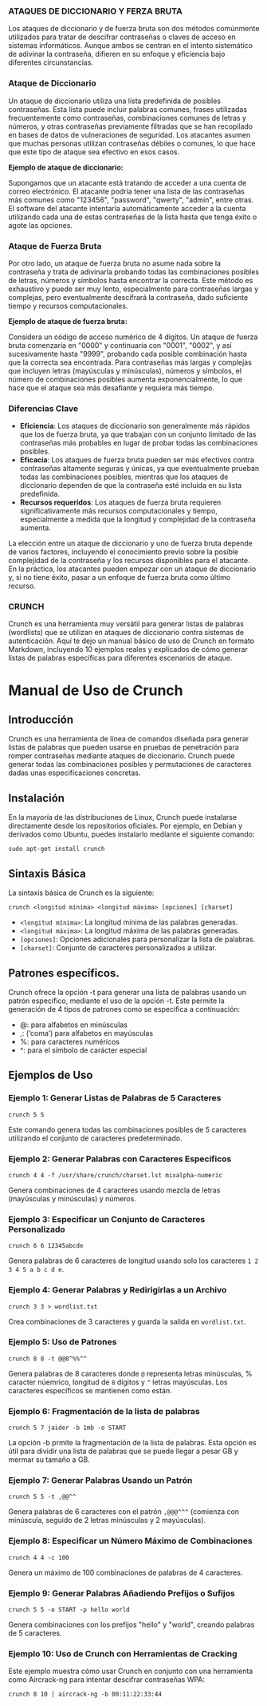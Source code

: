 ###                                                          ATAQUES DE DICCIONARIO Y FERZA BRUTA

Los ataques de diccionario y de fuerza bruta son dos métodos comúnmente utilizados para tratar de descifrar contraseñas o claves de acceso en sistemas informáticos. Aunque ambos se centran en el intento sistemático de adivinar la contraseña, difieren en su enfoque y eficiencia bajo diferentes circunstancias.

### Ataque de Diccionario

Un ataque de diccionario utiliza una lista predefinida de posibles contraseñas. Esta lista puede incluir palabras comunes, frases utilizadas frecuentemente como contraseñas, combinaciones comunes de letras y números, y otras contraseñas previamente filtradas que se han recopilado en bases de datos de vulneraciones de seguridad. Los atacantes asumen que muchas personas utilizan contraseñas débiles o comunes, lo que hace que este tipo de ataque sea efectivo en esos casos.

**Ejemplo de ataque de diccionario:**

Supongamos que un atacante está tratando de acceder a una cuenta de correo electrónico. El atacante podría tener una lista de las contraseñas más comunes como "123456", "password", "qwerty", "admin", entre otras. El software del atacante intentaría automáticamente acceder a la cuenta utilizando cada una de estas contraseñas de la lista hasta que tenga éxito o agote las opciones.

### Ataque de Fuerza Bruta

Por otro lado, un ataque de fuerza bruta no asume nada sobre la contraseña y trata de adivinarla probando todas las combinaciones posibles de letras, números y símbolos hasta encontrar la correcta. Este método es exhaustivo y puede ser muy lento, especialmente para contraseñas largas y complejas, pero eventualmente descifrará la contraseña, dado suficiente tiempo y recursos computacionales.

**Ejemplo de ataque de fuerza bruta:**

Considera un código de acceso numérico de 4 dígitos. Un ataque de fuerza bruta comenzaría en "0000" y continuaría con "0001", "0002", y así sucesivamente hasta "9999", probando cada posible combinación hasta que la correcta sea encontrada. Para contraseñas más largas y complejas que incluyen letras (mayúsculas y minúsculas), números y símbolos, el número de combinaciones posibles aumenta exponencialmente, lo que hace que el ataque sea más desafiante y requiera más tiempo.

### Diferencias Clave

- **Eficiencia**: Los ataques de diccionario son generalmente más rápidos que los de fuerza bruta, ya que trabajan con un conjunto limitado de las contraseñas más probables en lugar de probar todas las combinaciones posibles.
- **Eficacia**: Los ataques de fuerza bruta pueden ser más efectivos contra contraseñas altamente seguras y únicas, ya que eventualmente prueban todas las combinaciones posibles, mientras que los ataques de diccionario dependen de que la contraseña esté incluida en su lista predefinida.
- **Recursos requeridos**: Los ataques de fuerza bruta requieren significativamente más recursos computacionales y tiempo, especialmente a medida que la longitud y complejidad de la contraseña aumenta.

La elección entre un ataque de diccionario y uno de fuerza bruta depende de varios factores, incluyendo el conocimiento previo sobre la posible complejidad de la contraseña y los recursos disponibles para el atacante. En la práctica, los atacantes pueden empezar con un ataque de diccionario y, si no tiene éxito, pasar a un enfoque de fuerza bruta como último recurso.


### CRUNCH

Crunch es una herramienta muy versátil para generar listas de palabras (wordlists) que se utilizan en ataques de diccionario contra sistemas de autenticación. Aquí te dejo un manual básico de uso de Crunch en formato Markdown, incluyendo 10 ejemplos reales y explicados de cómo generar listas de palabras específicas para diferentes escenarios de ataque.

# Manual de Uso de Crunch

## Introducción

Crunch es una herramienta de línea de comandos diseñada para generar listas de palabras que pueden usarse en pruebas de penetración para romper contraseñas mediante ataques de diccionario. Crunch puede generar todas las combinaciones posibles y permutaciones de caracteres dadas unas especificaciones concretas.

## Instalación

En la mayoría de las distribuciones de Linux, Crunch puede instalarse directamente desde los repositorios oficiales. Por ejemplo, en Debian y derivados como Ubuntu, puedes instalarlo mediante el siguiente comando:

```
sudo apt-get install crunch
```

## Sintaxis Básica

La sintaxis básica de Crunch es la siguiente:

```
crunch <longitud mínima> <longitud máxima> [opciones] [charset]
```

- `<longitud mínima>`: La longitud mínima de las palabras generadas.
- `<longitud máxima>`: La longitud máxima de las palabras generadas.
- `[opciones]`: Opciones adicionales para personalizar la lista de palabras.
- `[charset]`: Conjunto de caracteres personalizados a utilizar.

## Patrones específicos.
Crunch ofrece la opción -t para generar una lista de palabras usando un patrón específico, mediante el uso de la opción -t. Este permite la generación de 4 tipos de patrones como se especifica a continuación:

- @: para alfabetos en minúsculas
- ,: (‘coma’) para alfabetos en mayúsculas
- %: para caracteres numéricos
- ^: para el símbolo de carácter especial

## Ejemplos de Uso

### Ejemplo 1: Generar Listas de Palabras de 5 Caracteres

```
crunch 5 5
```

Este comando genera todas las combinaciones posibles de 5 caracteres utilizando el conjunto de caracteres predeterminado.

### Ejemplo 2: Generar Palabras con Caracteres Específicos

```
crunch 4 4 -f /usr/share/crunch/charset.lst mixalpha-numeric
```

Genera combinaciones de 4 caracteres usando mezcla de letras (mayúsculas y minúsculas) y números.

### Ejemplo 3: Especificar un Conjunto de Caracteres Personalizado

```
crunch 6 6 12345abcde
```

Genera palabras de 6 caracteres de longitud usando solo los caracteres `1 2 3 4 5 a b c d e`.

### Ejemplo 4: Generar Palabras y Redirigirlas a un Archivo

```
crunch 3 3 > wordlist.txt
```

Crea combinaciones de 3 caracteres y guarda la salida en `wordlist.txt`.

### Ejemplo 5: Uso de Patrones

```
crunch 8 8 -t @@8^%%^^
```

Genera palabras de 8 caracteres donde `@` representa letras minúsculas, % caracter núemrico, longitud de `8` dígitos y `^` letras mayúsculas. Los caracteres específicos se mantienen como están.

### Ejemplo 6: Fragmentación de la lista de palabras

```
crunch 5 7 jaider -b 1mb -o START
```
La opción -b prmite  la fragmentación de la lista de palabras. Esta opción es útil para dividir una lista de palabras que se puede llegar a pesar GB y mermar su tamaño a GB.

### Ejemplo 7: Generar Palabras Usando un Patrón

```
crunch 5 5 -t ,@@^^
```

Genera palabras de 6 caracteres con el patrón `,@@@^^^` (comienza con minúscula, seguido de 2 letras minúsculas y 2 mayúsculas).

### Ejemplo 8: Especificar un Número Máximo de Combinaciones

```
crunch 4 4 -c 100
```

Genera un máximo de 100 combinaciones de palabras de 4 caracteres.

### Ejemplo 9: Generar Palabras Añadiendo Prefijos o Sufijos

```
crunch 5 5 -o START -p hello world
```

Genera combinaciones con los prefijos "hello" y "world", creando palabras de 5 caracteres.

### Ejemplo 10: Uso de Crunch con Herramientas de Cracking

Este ejemplo muestra cómo usar Crunch en conjunto con una herramienta como Aircrack-ng para intentar descifrar contraseñas WPA:

```
crunch 8 10 | aircrack-ng -b 00:11:22:33:44

